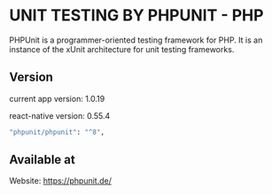 # UNIT TESTING BY PHPUNIT - PHP

PHPUnit is a programmer-oriented testing framework for PHP. It is an instance of the xUnit architecture for unit testing frameworks.

## Version

current app version: 1.0.19<br />

react-native version: 0.55.4<br />
```bash
"phpunit/phpunit": "^8",
```

## Available at

Website: https://phpunit.de/<br />


